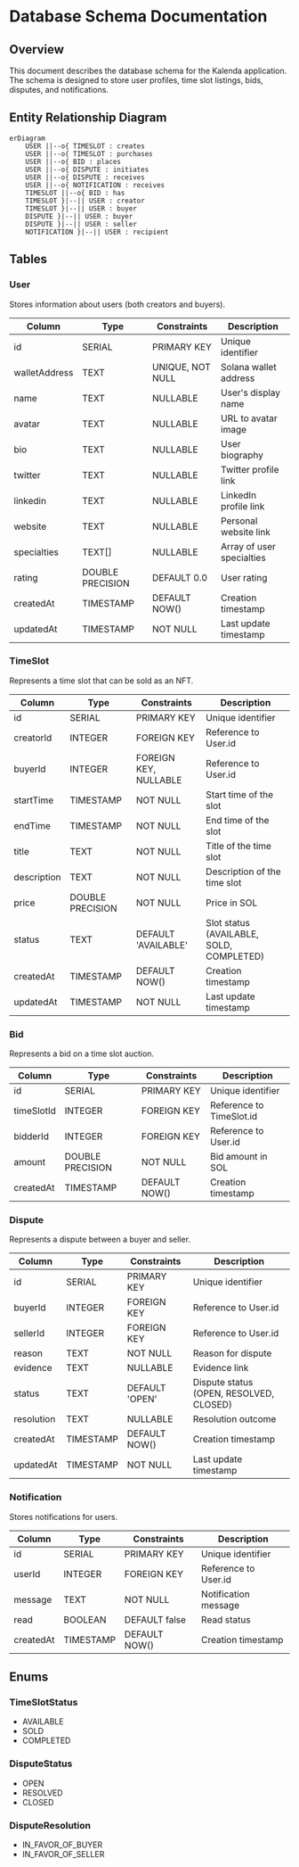 # Database Schema Documentation

## Overview
This document describes the database schema for the Kalenda application. The schema is designed to store user profiles, time slot listings, bids, disputes, and notifications.

## Entity Relationship Diagram

```mermaid
erDiagram
    USER ||--o{ TIMESLOT : creates
    USER ||--o{ TIMESLOT : purchases
    USER ||--o{ BID : places
    USER ||--o{ DISPUTE : initiates
    USER ||--o{ DISPUTE : receives
    USER ||--o{ NOTIFICATION : receives
    TIMESLOT ||--o{ BID : has
    TIMESLOT }|--|| USER : creator
    TIMESLOT }|--|| USER : buyer
    DISPUTE }|--|| USER : buyer
    DISPUTE }|--|| USER : seller
    NOTIFICATION }|--|| USER : recipient
```

## Tables

### User
Stores information about users (both creators and buyers).

| Column | Type | Constraints | Description |
|--------|------|-------------|-------------|
| id | SERIAL | PRIMARY KEY | Unique identifier |
| walletAddress | TEXT | UNIQUE, NOT NULL | Solana wallet address |
| name | TEXT | NULLABLE | User's display name |
| avatar | TEXT | NULLABLE | URL to avatar image |
| bio | TEXT | NULLABLE | User biography |
| twitter | TEXT | NULLABLE | Twitter profile link |
| linkedin | TEXT | NULLABLE | LinkedIn profile link |
| website | TEXT | NULLABLE | Personal website link |
| specialties | TEXT[] | NULLABLE | Array of user specialties |
| rating | DOUBLE PRECISION | DEFAULT 0.0 | User rating |
| createdAt | TIMESTAMP | DEFAULT NOW() | Creation timestamp |
| updatedAt | TIMESTAMP | NOT NULL | Last update timestamp |

### TimeSlot
Represents a time slot that can be sold as an NFT.

| Column | Type | Constraints | Description |
|--------|------|-------------|-------------|
| id | SERIAL | PRIMARY KEY | Unique identifier |
| creatorId | INTEGER | FOREIGN KEY | Reference to User.id |
| buyerId | INTEGER | FOREIGN KEY, NULLABLE | Reference to User.id |
| startTime | TIMESTAMP | NOT NULL | Start time of the slot |
| endTime | TIMESTAMP | NOT NULL | End time of the slot |
| title | TEXT | NOT NULL | Title of the time slot |
| description | TEXT | NOT NULL | Description of the time slot |
| price | DOUBLE PRECISION | NOT NULL | Price in SOL |
| status | TEXT | DEFAULT 'AVAILABLE' | Slot status (AVAILABLE, SOLD, COMPLETED) |
| createdAt | TIMESTAMP | DEFAULT NOW() | Creation timestamp |
| updatedAt | TIMESTAMP | NOT NULL | Last update timestamp |

### Bid
Represents a bid on a time slot auction.

| Column | Type | Constraints | Description |
|--------|------|-------------|-------------|
| id | SERIAL | PRIMARY KEY | Unique identifier |
| timeSlotId | INTEGER | FOREIGN KEY | Reference to TimeSlot.id |
| bidderId | INTEGER | FOREIGN KEY | Reference to User.id |
| amount | DOUBLE PRECISION | NOT NULL | Bid amount in SOL |
| createdAt | TIMESTAMP | DEFAULT NOW() | Creation timestamp |

### Dispute
Represents a dispute between a buyer and seller.

| Column | Type | Constraints | Description |
|--------|------|-------------|-------------|
| id | SERIAL | PRIMARY KEY | Unique identifier |
| buyerId | INTEGER | FOREIGN KEY | Reference to User.id |
| sellerId | INTEGER | FOREIGN KEY | Reference to User.id |
| reason | TEXT | NOT NULL | Reason for dispute |
| evidence | TEXT | NULLABLE | Evidence link |
| status | TEXT | DEFAULT 'OPEN' | Dispute status (OPEN, RESOLVED, CLOSED) |
| resolution | TEXT | NULLABLE | Resolution outcome |
| createdAt | TIMESTAMP | DEFAULT NOW() | Creation timestamp |
| updatedAt | TIMESTAMP | NOT NULL | Last update timestamp |

### Notification
Stores notifications for users.

| Column | Type | Constraints | Description |
|--------|------|-------------|-------------|
| id | SERIAL | PRIMARY KEY | Unique identifier |
| userId | INTEGER | FOREIGN KEY | Reference to User.id |
| message | TEXT | NOT NULL | Notification message |
| read | BOOLEAN | DEFAULT false | Read status |
| createdAt | TIMESTAMP | DEFAULT NOW() | Creation timestamp |

## Enums

### TimeSlotStatus
- AVAILABLE
- SOLD
- COMPLETED

### DisputeStatus
- OPEN
- RESOLVED
- CLOSED

### DisputeResolution
- IN_FAVOR_OF_BUYER
- IN_FAVOR_OF_SELLER